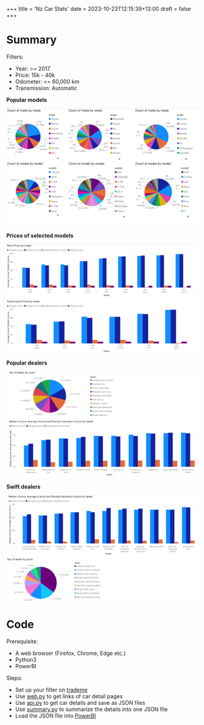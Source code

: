 +++
title = 'Nz Car Stats'
date = 2023-10-23T12:15:39+13:00
draft = false
+++

# Summary

Filters:
- Year: >= 2017
- Price: 15k - 40k
- Odometer: <= 60,000 km
- Transmission: Automatic 

**Popular models**

![popular models](https://raw.githubusercontent.com/Beim/picgopub/picgo/imgScreenshot%202023-10-23%20121037.png)

**Prices of selected models**

![price](https://raw.githubusercontent.com/Beim/picgopub/picgo/img20231023121840.png)

**Popular dealers**

![dealers](https://raw.githubusercontent.com/Beim/picgopub/picgo/img20231023121913.png)

**Swift dealers**

![swift dealers](https://raw.githubusercontent.com/Beim/picgopub/picgo/img20231023121955.png)

# Code

Prerequisite:
- A web browser (Firefox, Chrome, Edge etc.)
- Python3
- PowerBI

Steps:
- Set up your filter on [trademe](https://www.trademe.co.nz/a/motors/cars/search?year_min=2017&odometer_max=60000&price_max=40000&transmission=2%7C3&price_min=15000)
- Use [web.py](https://gist.github.com/Beim/452c87cfc1358e4ed4c28073f3cb0b44#file-web-py) to get links of car detail pages
- Use [api.py](https://gist.github.com/Beim/452c87cfc1358e4ed4c28073f3cb0b44#file-api-py) to get car details and save as JSON files
- Use [summary.py](https://gist.github.com/Beim/452c87cfc1358e4ed4c28073f3cb0b44#file-summary-py) to summarize the details into one JSON file
- Load the JSON file into [PowerBI](https://powerbi.microsoft.com)

